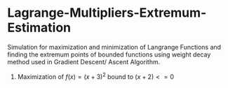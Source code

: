 # Lagrange-Multipliers-Extremum-Estimation
Simulation for maximization and minimization of Langrange Functions and finding the extremum points of bounded functions using weight decay method used in Gradient Descent/ Ascent Algorithm.
1. Maximization of $f(x)=(x+3)^2$ bound to $(x+2) <= 0$
